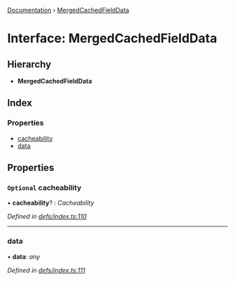 [Documentation](../README.md) › [MergedCachedFieldData](mergedcachedfielddata.md)

# Interface: MergedCachedFieldData

## Hierarchy

* **MergedCachedFieldData**

## Index

### Properties

* [cacheability](mergedcachedfielddata.md#optional-cacheability)
* [data](mergedcachedfielddata.md#data)

## Properties

### `Optional` cacheability

• **cacheability**? : *Cacheability*

*Defined in [defs/index.ts:110](https://github.com/badbatch/graphql-box/blob/8313ce9/packages/cache-manager/src/defs/index.ts#L110)*

___

###  data

• **data**: *any*

*Defined in [defs/index.ts:111](https://github.com/badbatch/graphql-box/blob/8313ce9/packages/cache-manager/src/defs/index.ts#L111)*
